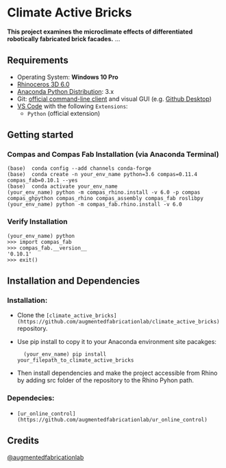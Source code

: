 
# Climate Active Bricks


**This project examines the microclimate effects of differentiated robotically fabricated brick facades.** ...


## Requirements

* Operating System: **Windows 10 Pro**
* [Rhinoceros 3D 6.0](https://www.rhino3d.com/)
* [Anaconda Python Distribution](https://www.anaconda.com/download/): 3.x
* Git: [official command-line client](https://git-scm.com/) and visual GUI (e.g. [Github Desktop](https://desktop.github.com/))
* [VS Code](https://code.visualstudio.com/) with the following `Extensions`:
  * `Python` (official extension)


## Getting started


### Compas and Compas Fab Installation (via Anaconda Terminal)
    
    (base)  conda config --add channels conda-forge
    (base)  conda create -n your_env_name python=3.6 compas=0.11.4 compas_fab=0.10.1 --yes
    (base)  conda activate your_env_name
    (your_env_name) python -m compas_rhino.install -v 6.0 -p compas compas_ghpython compas_rhino compas_assembly compas_fab roslibpy
    (your_env_name) python -m compas_fab.rhino.install -v 6.0
    
### Verify Installation

    (your_env_name) python
    >>> import compas_fab
    >>> compas_fab.__version__
    '0.10.1'
    >>> exit()


## Installation and Dependencies

### Installation:

* Clone the `[climate_active_bricks](https://github.com/augmentedfabricationlab/climate_active_bricks)` repository.
* Use pip install to copy it to your Anaconda environment site pacakges:

        (your_env_name) pip install your_filepath_to_climate_active_bricks

* Then install dependencies and make the project accessible from Rhino by adding src folder of the repository to the Rhino Pyhon path.

### Dependecies:

* `[ur_online_control](https://github.com/augmentedfabricationlab/ur_online_control)` 


Credits
-------------

[@augmentedfabricationlab](https://github.com/augmentedfabricationlab)
